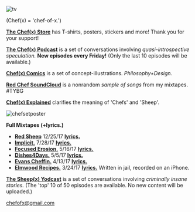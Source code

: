 ![tv](https://user-images.githubusercontent.com/25256570/36082331-54da7208-0f5d-11e8-9b21-e8624af65e37.png)

(Chef(x) = 'chef-of-x.')

**[The Chef(x) Store](https://www.redbubble.com/shop/chefofx)** has T-shirts, posters, stickers and more! Thank you for your support!    

**[The Chef(x) Podcast](https://itunes.apple.com/us/podcast/the-chef-x-podcast/id1304107115?mt=2)** is a set of conversations involving *quasi-introspective speculation.* **New episodes every Friday!** (Only the last 10 episodes will be available.)

**[Chef(x) Comics](https://www.instagram.com/chefofx/)** is a set of concept-illustrations. *Philosophy+Design.*

**[Red Chef SoundCloud](https://soundcloud.com/redchef)** is a nonrandom *sample of songs* from my mixtapes. #TYBG

**[Chef(x) Explained](https://drive.google.com/open?id=0B1Ol8fuZMTCWUVBNRlk0djcxUmc)** clarifies the meaning of 'Chefs' and 'Sheep'. 

![chefsetposter](https://user-images.githubusercontent.com/25256570/34506614-5377a19a-efe3-11e7-9a72-263c69f24d5a.png)

**Full Mixtapes (+lyrics.)**

- **[Red Sheep](https://soundcloud.com/redchef/sets/red-sheep)** 12/25/17 [**lyrics.**](https://drive.google.com/open?id=1L0DXyAscYHFnqYgvJ5aMnPRHvZZo1k9Z)
- **[Implicit.](https://soundcloud.com/redchef/sets/implicit/s-tvWII)** 7/28/17 [**lyrics.**](https://drive.google.com/open?id=0B1Ol8fuZMTCWam4zdm5sbFlvRUU) 
- **[Focused Erosion.](https://soundcloud.com/redchef/sets/focused-erosion/s-pihsw)** 5/16/17 [**lyrics.**](https://drive.google.com/open?id=0B1Ol8fuZMTCWWVNQdXd2ZndiaDA) 
- **[Dishes4Days.](https://soundcloud.com/redchef/sets/dishes4days/s-NY0Mc)** 5/5/17 [**lyrics.**](https://drive.google.com/open?id=0B1Ol8fuZMTCWc09Yb2tRZndleVE) 
- **[Evans Cheffin.](https://soundcloud.com/redchef/sets/evans-cheffin/s-5ctrP)** 4/13/17 [**lyrics.**](https://drive.google.com/open?id=0B1Ol8fuZMTCWWS1OUHptcEN4aWM) 
- **[Elmwood Recipes.](https://soundcloud.com/redchef/sets/elmwood-recipes/s-4d0MH)** 3/24/17 [**lyrics.**](https://drive.google.com/open?id=0B1Ol8fuZMTCWaldOV2ZYYVlyRlk) Written in jail, recorded on an iPhone.

**[The Sheep(x) Yodcast](https://itunes.apple.com/us/podcast/the-chef-x-podcast/id1227336978?mt=2)**  is a set of conversations involving *criminally insane stories.* (The 'top' 10 of 50 episodes are available. No new content will be uploaded.)

chefofx@gmail.com
